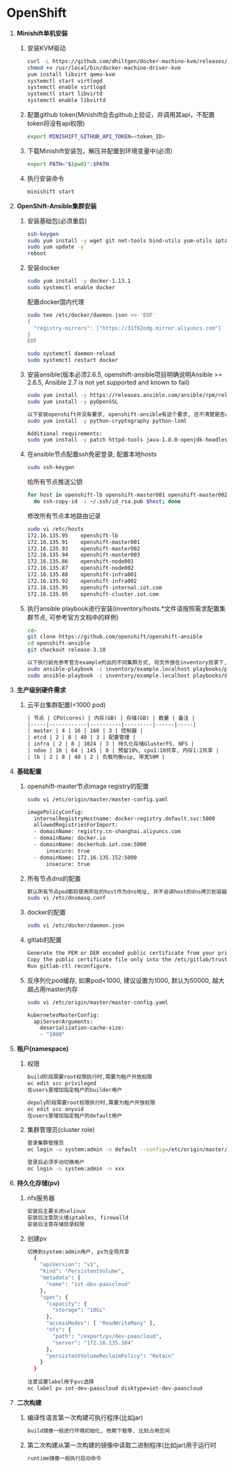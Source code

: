 # OpenShift

1. **Minishift单机安装**
   1. 安装KVM驱动
      ```bash 
      curl -L https://github.com/dhiltgen/docker-machine-kvm/releases/download/v0.7.0/docker-machine-driver-kvm -o /usr/local/bin/docker-machine-driver-kvm
      chmod +x /usr/local/bin/docker-machine-driver-kvm
      yum install libvirt qemu-kvm
      systemctl start virtlogd
      systemctl enable virtlogd
      systemctl start libvirtd
      systemctl enable libvirtd
      ```
   
   2. 配置github token(Minishift会去github上验证，并调用其api，不配置token将没有api权限)
      ```bash
      export MINISHIFT_GITHUB_API_TOKEN=<token_ID>
      ```
      
   3. 下载Minishift安装包，解压并配置到环境变量中(必须)
      ```bash
      export PATH="$(pwd)":$PATH
      ```
   
   4. 执行安装命令
      ```bash
      minishift start
      ```
      
2. **OpenShift-Ansible集群安装**
   1. 安装基础包(必须重启)
      ```bash 
      ssh-keygen
      sudo yum install -y wget git net-tools bind-utils yum-utils iptables-services bridge-utils bash-completion kexec-tools sos psacct
      sudo yum update -y
      reboot
      ```
      
   2. 安装docker
      ```bash 
      sudo yum install -y docker-1.13.1
      sudo systemctl enable docker
      ```
      
      配置docker国内代理
      ```bash 
      sudo tee /etc/docker/daemon.json <<-'EOF'
      {
        "registry-mirrors": ["https://31f62odg.mirror.aliyuncs.com"]
      }
      EOF
      
      sudo systemctl daemon-reload
      sudo systemctl restart docker
      ```
      
   3. 安装ansible(版本必须2.6.5, openshift-ansible项目明确说明Ansible >= 2.6.5, Ansible 2.7 is not yet supported and known to fail)
      ```bash 
      sudo yum install -y https://releases.ansible.com/ansible/rpm/release/epel-7-x86_64/ansible-2.6.5-1.el7.ans.noarch.rpm
      sudo yum install -y pyOpenSSL
      
      以下安装openshift并没有要求, openshift-ansible有这个要求, 还不清楚是否必须 
      sudo yum install -y python-cryptography python-lxml
      
      Additional requirements:
      sudo yum install -y patch httpd-tools java-1.8.0-openjdk-headless
      ```
      
   4. 在ansible节点配置ssh免密登录, 配置本地hosts
      ```bash 
      sudo ssh-keygen
      ```
      
      给所有节点推送公钥
      ```bash 
      for host in openshift-lb openshift-master001 openshift-master002 openshift-master003 openshift-node001 openshift-node002 openshift-infra001 openshift-infra002
        do ssh-copy-id -i ~/.ssh/id_rsa.pub $host; done
      ```
      
      修改所有节点本地路由记录
      ```bash 
      sudo vi /etc/hosts
      172.16.135.95    openshift-lb
      172.16.135.91    openshift-master001
      172.16.135.93    openshift-master002
      172.16.135.94    openshift-master003
      172.16.135.86    openshift-node001
      172.16.135.87    openshift-node002
      172.16.135.88    openshift-infra001
      172.16.135.92    openshift-infra002
      172.16.135.95    openshift-internal.iot.com
      172.16.135.95    openshift-cluster.iot.com
      ```
   
   5. 执行ansible playbook进行安装(inventory/hosts.*文件请按照需求配置集群节点, 可参考官方文档中的样例)
      ```bash 
      cd~
      git clone https://github.com/openshift/openshift-ansible
      cd openshift-ansible
      git checkout release-3.10
      
      以下执行前先参考官方example列出的不同集群方式, 将文件放在inventory目录下, 并在执行时指定, 默认该目录下有单机版文件hosts.localhost
      sudo ansible-playbook -i inventory/example.localhost playbooks/prerequisites.yml
      sudo ansible-playbook -i inventory/example.localhost playbooks/deploy_cluster.yml
      ```

3. **生产级别硬件需求**
   1. 云平台集群配置(<1000 pod)
      ```html
      | 节点 | CPU(cores) | 内存(GB) | 存储(GB) | 数量 | 备注 |
      |-----|------------|----------|---------|------|-----|
      | master | 4 | 16 | 160 | 3 | 控制器 |
      | etcd | 2 | 8 | 40 | 3 | 配置管理 |
      | infra | 2 | 8 | 1024 | 3 | 持久化存储GlusterFS, NFS |
      | ndoe | 16 | 64 | 145 | 8 | 预留10%, cpu1:10共享, 内存1:2共享 |
      | lb | 2 | 8 | 40 | 2 | 负载均衡vip, 带宽50M |
      ```

4. **基础配置**
   1. openshift-master节点image registry的配置
      ```bash 
      sudo vi /etc/origin/master/master-config.yaml
      
      imagePolicyConfig:
        internalRegistryHostname: docker-registry.default.svc:5000
        allowedRegistriesForImport:
        - domainName: registry.cn-shanghai.aliyuncs.com
        - domainName: docker.io
        - domainName: dockerhub.iot.com:5000
            insecure: true
        - domainName: 172.16.135.152:5000
            insecure: true
      ```
      
   2. 所有节点dns的配置
      ```bash 
      默认所有节点pod都将使用所在的host作为dns地址, 并不会讲host的dns拷贝到容器内, 所以所有节点需要安装dnsmasq, 并默认启动, 外部dns server配置到dnsmasq的配置文件中即可
      sudo vi /etc/dnsmasq.conf
      ```

   3. docker的配置
      ```bash 
      sudo vi /etc/docker/daemon.json
      ```
      
   4. gitlab的配置
      ```bash 
      Generate the PEM or DER encoded public certificate from your private key certificate.
      Copy the public certificate file only into the /etc/gitlab/trusted-certs directory.
      Run gitlab-ctl reconfigure.
      ```
      
   5. 反序列化pod缓存, 如果pod<1000, 建议设置为1000, 默认为50000, 越大越占用master内存
      ```bash 
      sudo vi /etc/origin/master/master-config.yaml
      
      kubernetesMasterConfig:
        apiServerArguments:
          deserialization-cache-size:
          - "1000"
      ```

5. **租户(namespace)**
   1. 权限
      ```bash 
      build阶段需要root权限执行时,需要为租户开放权限
      oc edit scc privileged
      在users里增加指定租户的builder用户
      
      depoly阶段需要root权限执行时,需要为租户开放权限
      oc edit scc anyuid
      在users里增加指定租户的default用户
      ```
   
   2. 集群管理员(cluster role)
      ```bash
      登录集群管理员
      oc login -u system:admin -n default --config=/etc/origin/master/admin.kubeconfig
      
      登录后必须手动切换用户
      oc login -u system:admin -n xxx
      ```
      
6. **持久化存储(pv)**
   1. nfs服务器
      ```bash 
      安装后主要关闭selinux
      安装后注意防火墙iptables, firewalld
      安装后注意存储目录权限
      ```
      
   2. 创建pv
      ```bash 
      切换到system:admin用户, pv为全局共享
        {
          "apiVersion": "v1",
          "kind": "PersistentVolume",
          "metadata": {
            "name": "iot-dev-paascloud"
          },
          "spec": {
            "capacity": {
              "storage": "10Gi"
            },
            "accessModes": [ "ReadWriteMany" ],
            "nfs": {
              "path": "/export/pv/dev-paascloud",
              "server": "172.16.135.104"
            },
            "persistentVolumeReclaimPolicy": "Retain"
          }
        }   
       
      注意设置label用于pvc选择
      oc label pv iot-dev-paascloud disktype=iot-dev-paascloud
      ```
      
7. **二次构建**
   1. 编译性语言第一次构建可执行程序(比如jar)
      ```bash 
      build镜像一般进行环境初始化, 依赖下载等, 比较占用空间
      ```
      
   2. 第二次构建从第一次构建的镜像中读取二进制程序(比如jar)用于运行时
      ```bash 
      runtime镜像一般执行启动命令
      ```